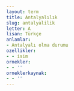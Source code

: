 ```yaml
---
layout: term
title: Antalyalılık
slug: antalyalilik
letter: A
lisan: Türkçe
anlamlar:
- Antalyalı olma durumu
ozellikler:
- - isim
ornekler:
- - ''
orneklerkaynak:
- - ''
---
```


